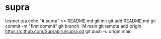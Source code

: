 # supra
testnet tea
echo "# supra" >> README.md
git init
git add README.md
git commit -m "first commit"
git branch -M main
git remote add origin https://github.com/Suprabiru/supra.git
git push -u origin main
